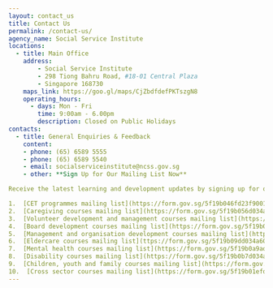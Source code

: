 ```yaml
---
layout: contact_us
title: Contact Us
permalink: /contact-us/
agency_name: Social Service Institute
locations:
  - title: Main Office
    address:
        - Social Service Institute
        - 298 Tiong Bahru Road, #18-01 Central Plaza
        - Singapore 168730
    maps_link: https://goo.gl/maps/CjZbdfdefPKTszgN8
    operating_hours:
      - days: Mon - Fri
        time: 9:00am - 6.00pm
        description: Closed on Public Holidays
contacts:
  - title: General Enquiries & Feedback
    content:
    - phone: (65) 6589 5555
    - phone: (65) 6589 5540
    - email: socialserviceinstitute@ncss.gov.sg
    - other: **Sign Up for Our Mailing List Now**

Receive the latest learning and development updates by signing up for our various mailing lists shown below.

1.  [CET programmes mailing list](https://form.gov.sg/5f19b046fd23f90011ba7246){target="_blank"}
2.  [Caregiving courses mailing list](https://form.gov.sg/5f19b056d034a60011cd0c42){target="_blank"}
3.  [Volunteer development and management courses mailing list](https://form.gov.sg/5f19b06fd034a60011cd0c4){target="_blank"}
4.  [Board development courses mailing list](https://form.gov.sg/5f19b07efd23f90011ba727c){target="_blank"}
5.  [Management and organisation development courses mailing list](https://form.gov.sg/5f19b08c39e00f0011b7ad5a){target="_blank"}
6.  [Eldercare courses mailing list](ttps://form.gov.sg/5f19b09dd034a60011cd0c5a){target="_blank"}
7.  [Mental health courses mailing list](https://form.gov.sg/5f19b0a9adf7da001231b33b){target="_blank"}
8.  [Disability courses mailing list](https://form.gov.sg/5f19b0b7d034a60011cd0c64){target="_blank"}
9.  [Children, youth and family courses mailing list](https://form.gov.sg/5f19b0c4d034a60011cd0c6c){target="_blank"}
10.  [Cross sector courses mailing list](https://form.gov.sg/5f19b01efd23f90011ba723a){target="_blank"}
---
```

